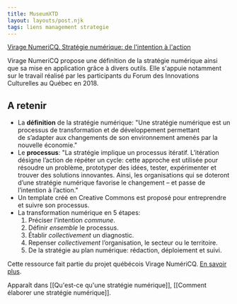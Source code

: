 ```yaml
---
title: MuseumXTD
layout: layouts/post.njk
tags: liens management strategie
---
```


[Virage NumeriCQ. Stratégie numérique: de l'intention à l'action](https://viragenumeriqc.com/culture-et-numerique/strategie-numerique-de-lintention-a-laction/)

 Virage NumeriCQ propose une définition de la stratégie numérique ainsi que sa mise en application grâce à divers outils. Elle s'appuie notamment sur le travail réalisé par les participants du Forum des Innovations Culturelles au Québec en 2018. 

## A retenir

- La **définition** de la stratégie numérique: "Une stratégie numérique est un processus de transformation et de développement permettant de s’adapter aux changements de son environnement amenés par la nouvelle économie." 
- Le **processus**:  "La stratégie implique un processus itératif. L’itération désigne l’action de répéter un cycle: cette approche est utilisée pour résoudre un problème, prototyper des idées, tester, expérimenter et trouver des solutions innovantes. Ainsi, les organisations qui se doteront d’une stratégie numérique favorise le changement – et passe de l’intention à l’action."
- Un template créé en Creative Commons est proposé pour entreprendre et suivre son processus. 
- La transformation numérique en 5 étapes:
	1. Préciser l’intention _commune_.
	2. Définir _ensemble_ le processus.
	3. Établir _collectivement_ un diagnostic.
	4. Repenser _collectivement_ l’organisation, le secteur ou le territoire.
	5. De la stratégie au plan numérique: rédaction, déploiement et suivi.

Cette ressource fait partie du projet québécois Virage NumériCQ. [En savoir plus](obsidian://open?vault=MuseumXTD%20(site%20internet)&file=Virage%20NumeriCQ). 

Apparaît dans [[Qu'est-ce qu'une stratégie numérique]], [[Comment élaborer une stratégie numérique]]. 
